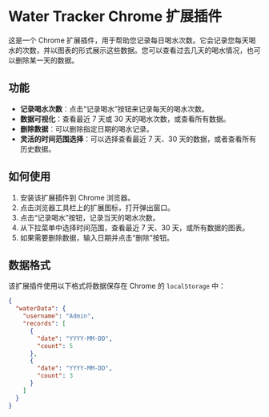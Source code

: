# Water Tracker Chrome 扩展插件

这是一个 Chrome 扩展插件，用于帮助您记录每日喝水次数。它会记录您每天喝水的次数，并以图表的形式展示这些数据。您可以查看过去几天的喝水情况，也可以删除某一天的数据。

## 功能

- **记录喝水次数**：点击“记录喝水”按钮来记录每天的喝水次数。
- **数据可视化**：查看最近 7 天或 30 天的喝水次数，或查看所有数据。
- **删除数据**：可以删除指定日期的喝水记录。
- **灵活的时间范围选择**：可以选择查看最近 7 天、30 天的数据，或者查看所有历史数据。

## 如何使用

1. 安装该扩展插件到 Chrome 浏览器。
2. 点击浏览器工具栏上的扩展图标，打开弹出窗口。
3. 点击“记录喝水”按钮，记录当天的喝水次数。
4. 从下拉菜单中选择时间范围，查看最近 7 天、30 天，或所有数据的图表。
5. 如果需要删除数据，输入日期并点击“删除”按钮。

## 数据格式

该扩展插件使用以下格式将数据保存在 Chrome 的 `localStorage` 中：

```json
{
  "waterData": {
    "username": "Admin",
    "records": [
      {
        "date": "YYYY-MM-DD",
        "count": 5
      },
      {
        "date": "YYYY-MM-DD",
        "count": 3
      }
    ]
  }
}
```
